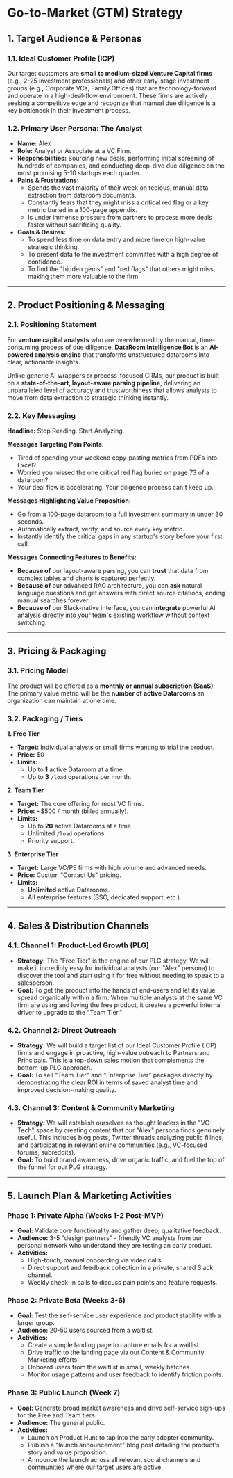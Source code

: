 # Go-to-Market (GTM) Strategy

## 1. Target Audience & Personas

### 1.1. Ideal Customer Profile (ICP)

Our target customers are **small to medium-sized Venture Capital firms** (e.g., 2-25 investment professionals) and other early-stage investment groups (e.g., Corporate VCs, Family Offices) that are technology-forward and operate in a high-deal-flow environment. These firms are actively seeking a competitive edge and recognize that manual due diligence is a key bottleneck in their investment process.

### 1.2. Primary User Persona: The Analyst

*   **Name:** Alex
*   **Role:** Analyst or Associate at a VC Firm.
*   **Responsibilities:** Sourcing new deals, performing initial screening of hundreds of companies, and conducting deep-dive due diligence on the most promising 5-10 startups each quarter.
*   **Pains & Frustrations:**
    *   Spends the vast majority of their week on tedious, manual data extraction from dataroom documents.
    *   Constantly fears that they might miss a critical red flag or a key metric buried in a 100-page appendix.
    *   Is under immense pressure from partners to process more deals faster without sacrificing quality.
*   **Goals & Desires:**
    *   To spend less time on data entry and more time on high-value strategic thinking.
    *   To present data to the investment committee with a high degree of confidence.
    *   To find the "hidden gems" and "red flags" that others might miss, making them more valuable to the firm.

---

## 2. Product Positioning & Messaging

### 2.1. Positioning Statement

For **venture capital analysts** who are overwhelmed by the manual, time-consuming process of due diligence, **DataRoom Intelligence Bot** is an **AI-powered analysis engine** that transforms unstructured datarooms into clear, actionable insights.

Unlike generic AI wrappers or process-focused CRMs, our product is built on a **state-of-the-art, layout-aware parsing pipeline**, delivering an unparalleled level of accuracy and trustworthiness that allows analysts to move from data extraction to strategic thinking instantly.

### 2.2. Key Messaging

**Headline:** Stop Reading. Start Analyzing.

**Messages Targeting Pain Points:**
*   Tired of spending your weekend copy-pasting metrics from PDFs into Excel?
*   Worried you missed the one critical red flag buried on page 73 of a dataroom?
*   Your deal flow is accelerating. Your diligence process can't keep up.

**Messages Highlighting Value Proposition:**
*   Go from a 100-page dataroom to a full investment summary in under 30 seconds.
*   Automatically extract, verify, and source every key metric.
*   Instantly identify the critical gaps in any startup's story before your first call.

**Messages Connecting Features to Benefits:**
*   **Because of** our layout-aware parsing, you can **trust** that data from complex tables and charts is captured perfectly.
*   **Because of** our advanced RAG architecture, you can **ask** natural language questions and get answers with direct source citations, ending manual searches forever.
*   **Because of** our Slack-native interface, you can **integrate** powerful AI analysis directly into your team's existing workflow without context switching.

---

## 3. Pricing & Packaging

### 3.1. Pricing Model

The product will be offered as a **monthly or annual subscription (SaaS)**. The primary value metric will be the **number of active Datarooms** an organization can maintain at one time.

### 3.2. Packaging / Tiers

**1. Free Tier**
*   **Target:** Individual analysts or small firms wanting to trial the product.
*   **Price:** $0
*   **Limits:**
    *   Up to **1** active Dataroom at a time.
    *   Up to **3** `/load` operations per month.

**2. Team Tier**
*   **Target:** The core offering for most VC firms.
*   **Price:** ~$500 / month (billed annually).
*   **Limits:**
    *   Up to **20** active Datarooms at a time.
    *   Unlimited `/load` operations.
    *   Priority support.

**3. Enterprise Tier**
*   **Target:** Large VC/PE firms with high volume and advanced needs.
*   **Price:** Custom "Contact Us" pricing.
*   **Limits:**
    *   **Unlimited** active Datarooms.
    *   All enterprise features (SSO, dedicated support, etc.).

---

## 4. Sales & Distribution Channels

### 4.1. Channel 1: Product-Led Growth (PLG)

*   **Strategy:** The "Free Tier" is the engine of our PLG strategy. We will make it incredibly easy for individual analysts (our "Alex" persona) to discover the tool and start using it for free without needing to speak to a salesperson.
*   **Goal:** To get the product into the hands of end-users and let its value spread organically within a firm. When multiple analysts at the same VC firm are using and loving the free product, it creates a powerful internal driver to upgrade to the "Team Tier."

### 4.2. Channel 2: Direct Outreach

*   **Strategy:** We will build a target list of our Ideal Customer Profile (ICP) firms and engage in proactive, high-value outreach to Partners and Principals. This is a top-down sales motion that complements the bottom-up PLG approach.
*   **Goal:** To sell "Team Tier" and "Enterprise Tier" packages directly by demonstrating the clear ROI in terms of saved analyst time and improved decision-making quality.

### 4.3. Channel 3: Content & Community Marketing

*   **Strategy:** We will establish ourselves as thought leaders in the "VC Tech" space by creating content that our "Alex" persona finds genuinely useful. This includes blog posts, Twitter threads analyzing public filings, and participating in relevant online communities (e.g., VC-focused forums, subreddits).
*   **Goal:** To build brand awareness, drive organic traffic, and fuel the top of the funnel for our PLG strategy.

---

## 5. Launch Plan & Marketing Activities

### Phase 1: Private Alpha (Weeks 1-2 Post-MVP)

*   **Goal:** Validate core functionality and gather deep, qualitative feedback.
*   **Audience:** 3-5 "design partners" - friendly VC analysts from our personal network who understand they are testing an early product.
*   **Activities:**
    *   High-touch, manual onboarding via video calls.
    *   Direct support and feedback collection in a private, shared Slack channel.
    *   Weekly check-in calls to discuss pain points and feature requests.

### Phase 2: Private Beta (Weeks 3-6)

*   **Goal:** Test the self-service user experience and product stability with a larger group.
*   **Audience:** 20-50 users sourced from a waitlist.
*   **Activities:**
    *   Create a simple landing page to capture emails for a waitlist.
    *   Drive traffic to the landing page via our Content & Community Marketing efforts.
    *   Onboard users from the waitlist in small, weekly batches.
    *   Monitor usage patterns and user feedback to identify friction points.

### Phase 3: Public Launch (Week 7)

*   **Goal:** Generate broad market awareness and drive self-service sign-ups for the Free and Team tiers.
*   **Audience:** The general public.
*   **Activities:**
    *   Launch on Product Hunt to tap into the early adopter community.
    *   Publish a "launch announcement" blog post detailing the product's story and value proposition.
    *   Announce the launch across all relevant social channels and communities where our target users are active.